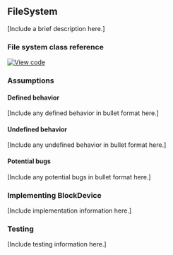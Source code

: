 <h2 id="contributing-filesystem">FileSystem</h2>

[Include a brief description here.]

### File system class reference

[![View code](https://www.mbed.com/embed/?type=library)](https://os.mbed.com/docs/v5.10/mbed-os-api-doxy/classmbed_1_1_file_system.html)

### Assumptions

#### Defined behavior

[Include any defined behavior in bullet format here.]

#### Undefined behavior

[Include any undefined behavior in bullet format here.]

#### Potential bugs

[Include any potential bugs in bullet format here.]

### Implementing BlockDevice

[Include implementation information here.]

### Testing

[Include testing information here.]
